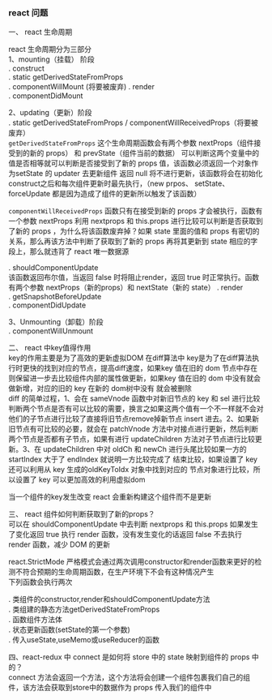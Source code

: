 ### react 问题

一、 react 生命周期  

react 生命周期分为三部分  
1、mounting（挂载） 阶段  
. construct  
. static getDerivedStateFromProps  
. componentWillMount (将要被废弃)
. render  
. componentDidMount  

2、updating（更新）阶段  
. static getDerivedStateFromProps / componentWillReceivedProps（将要被废弃）  
``` getDerivedStateFromProps ``` 这个生命周期函数会有两个参数 nextProps（组件接受到的新的 props） 和 prevState（组件当前的数据） 可以判断这两个变量中的值是否相等就可以判断是否接受到了新的 props 值，该函数必须返回一个对象作为setState 的 updater 去更新组件 返回 null 将不进行更新，该函数将会在初始化construct之后和每次组件更新时最先执行，（new prpos、 setState、 forceUpdate 都是因为造成了组件的更新所以触发了该函数）

``` componentWillReceivedProps ``` 函数只有在接受到新的 props 才会被执行，函数有一个参数 nextProps 利用 nextprops 和 this.props 进行比较可以判断是否获取到了新的 props ，为什么将该函数废弃掉？如果 state 里面的值和 props 有密切的关系，那么再该方法中判断了获取到了新的 props 再将其更新到 state 相应的字段上，那么就违背了 react 唯一数据源

. shouldComponentUpdate  
该函数返回布尔值，当返回 false 时将阻止render，返回 true 时正常执行。函数有两个参数 nextProps（新的props）和 nextState（新的 state）
. render  
. getSnapshotBeforeUpdate  
. componentDidUpdate  

3、Unmounting（卸载）阶段  
. componentWillUnmount  

二、 react 中key值得作用  
key的作用主要是为了高效的更新虚拟DOM
在diff算法中 key是为了在diff算法执行时更快的找到对应的节点，提高diff速度，如果key 值在旧的 dom 节点中存在则保留进一步去比较组件内部的属性做更新，如果key 值在旧的 dom 中没有就会做新增，对应的旧的 key 在新的 dom树中没有 就会被删除  
diff 的简单过程，1、会在 sameVnode 函数中对新旧节点的 key 和 sel 进行比较判断两个节点是否有可以比较的需要，换言之如果这两个值有一个不一样就不会对他们的子节点进行比较了直接将旧节点remove掉新节点 insert 进去。2、如果新旧节点有可比较的必要，就会在 patchVnode 方法中对接点进行更新，然后判断两个节点是否都有子节点，如果有进行 updateChildren 方法对子节点进行比较更新。3、在 updateChildren 中对 oldCh 和 newCh 进行头尾比较如果一方的startIndex 大于了 endIndex 就说明一方比较完成了 结束比较，如果设置了 key 还可以利用从 key 生成的oldKeyToIdx 对象中找到对应的 节点对象进行比较，所以设置了 key 可以更加高效的利用虚拟dom  

当一个组件的key发生改变 react 会重新构建这个组件而不是更新

三、 react 组件如何判断获取到了新的props？  
可以在 shouldComponentUpdate 中去判断 nextprops 和 this.props 如果发生了变化返回 true 执行 render 函数，没有发生变化的话返回 false 不去执行 render 函数，减少 DOM 的更新


react.StrictMode 严格模式会通过两次调用constructor和render函数来更好的检测不符合预期的生命周期函数，在生产环境下不会有这种情况产生  
下列函数会执行两次  

. 类组件的constructor,render和shouldComponentUpdate方法  
. 类组建的静态方法getDerivedStateFromProps  
. 函数组件方法体  
. 状态更新函数(setState的第一个参数)  
. 传入useState,useMemo或useReducer的函数

四、react-redux 中 connect 是如何将 store 中的 state 映射到组件的 props 中的？  
connect 方法会返回一个方法，这个方法将会创建一个组件包裹我们自己的组件，该方法会获取到store中的数据作为 props 传入我们的组件中